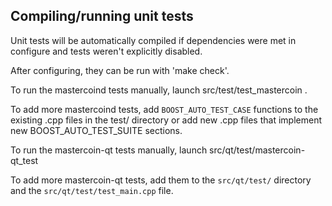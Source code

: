 Compiling/running unit tests
------------------------------------

Unit tests will be automatically compiled if dependencies were met in configure
and tests weren't explicitly disabled.

After configuring, they can be run with 'make check'.

To run the mastercoind tests manually, launch src/test/test_mastercoin .

To add more mastercoind tests, add `BOOST_AUTO_TEST_CASE` functions to the existing
.cpp files in the test/ directory or add new .cpp files that
implement new BOOST_AUTO_TEST_SUITE sections.

To run the mastercoin-qt tests manually, launch src/qt/test/mastercoin-qt_test

To add more mastercoin-qt tests, add them to the `src/qt/test/` directory and
the `src/qt/test/test_main.cpp` file.
